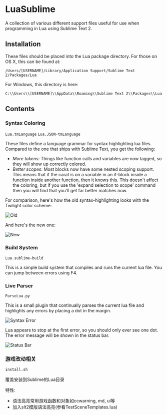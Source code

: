 LuaSublime
==========

A collection of various different support files useful for use when programming in Lua using Sublime Text 2.

Installation
------------

These files should be placed into the Lua package directory. For those on OS X, this can be found at:

`/Users/[USERNAME]/Library/Application Support/Sublime Text 2/Packages/Lua`

For Windows, this directory is here:

`C:\\Users\\[USERNAME]\\AppData\\Roaming\\Sublime Text 2\\Packages\\Lua`

Contents
--------

### Syntax Coloring

`Lua.tmLanguage`
`Lua.JSON-tmLanguage`

These files define a language grammar for syntax highlighting lua files. Compared to the one that ships with Sublime Text, you get the following:

- _More tokens_: Things like function calls and variables are now tagged, so they will show up correctly colored.
- _Better scopes_: Most blocks now have some nested scoping support. This means that if the carat is on a variable in an if-block inside a function inside another function, then it knows this. This doesn't affect the coloring, but if you use the 'expand selection to scope' command then you will find that you'll get far better matches now.

For comparison, here's how the old syntax-highlighting looks with the Twilight color scheme:

![Old](http://github.com/rorydriscoll/LuaSublime/raw/master/OldHighlighting.png)

And here's the new one:

![New](http://github.com/rorydriscoll/LuaSublime/raw/master/NewHighlighting.png)

### Build System

`Lua.sublime-build`

This is a simple build system that compiles and runs the current lua file. You can jump between errors using F4.

### Live Parser

`ParseLua.py`

This is a small plugin that continually parses the current lua file and highlights any errors by placing a dot in the margin. 

![Syntax Error](http://github.com/rorydriscoll/LuaSublime/raw/master/SyntaxError.png)

Lua appears to stop at the first error, so you should only ever see one dot. The error message will be shown in the status bar.

![Status Bar](http://github.com/rorydriscoll/LuaSublime/raw/master/StatusBar.png)

### 游戏改动相关

`install.sh`

覆盖安装到Sublime的Lua目录

特性:

- 语法高亮常用游戏函数和对象如ccwarning, md, ui等
- 加入slt2模版语法高亮(参看TestSceneTemplates.lua)

